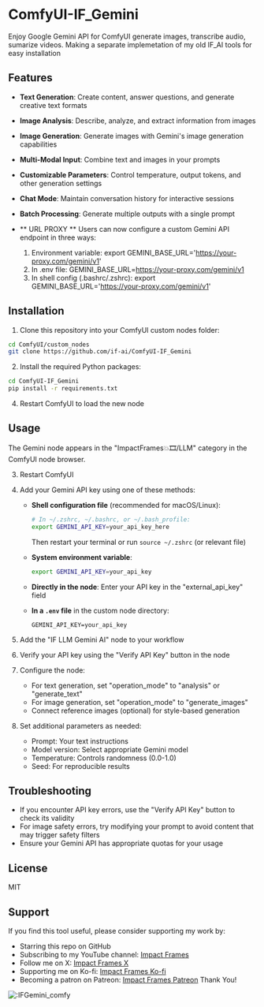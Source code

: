# ComfyUI-IF_Gemini
Enjoy Google Gemini API for ComfyUI generate images, transcribe audio, sumarize videos. Making a separate implemetation of my old IF_AI tools for easy installation

## Features

- **Text Generation**: Create content, answer questions, and generate creative text formats
- **Image Analysis**: Describe, analyze, and extract information from images
- **Image Generation**: Generate images with Gemini's image generation capabilities
- **Multi-Modal Input**: Combine text and images in your prompts
- **Customizable Parameters**: Control temperature, output tokens, and other generation settings
- **Chat Mode**: Maintain conversation history for interactive sessions
- **Batch Processing**: Generate multiple outputs with a single prompt

- ** URL PROXY **
  Users can now configure a custom Gemini API endpoint in three ways:

  1. Environment variable:
  export GEMINI_BASE_URL='https://your-proxy.com/gemini/v1'
  2. In .env file:
  GEMINI_BASE_URL=https://your-proxy.com/gemini/v1
  3. In shell config (.bashrc/.zshrc):
  export GEMINI_BASE_URL='https://your-proxy.com/gemini/v1'

## Installation

1. Clone this repository into your ComfyUI custom nodes folder:
```bash
cd ComfyUI/custom_nodes
git clone https://github.com/if-ai/ComfyUI-IF_Gemini
```

2. Install the required Python packages:
```bash
cd ComfyUI-IF_Gemini
pip install -r requirements.txt
```


4. Restart ComfyUI to load the new node

## Usage

The Gemini node appears in the "ImpactFrames💥🎞️/LLM" category in the ComfyUI node browser.

3. Restart ComfyUI


1. Add your Gemini API key using one of these methods:
   - **Shell configuration file** (recommended for macOS/Linux):
     ```bash
     # In ~/.zshrc, ~/.bashrc, or ~/.bash_profile:
     export GEMINI_API_KEY=your_api_key_here
     ```
     Then restart your terminal or run `source ~/.zshrc` (or relevant file)
   
   - **System environment variable**:
     ```bash
     export GEMINI_API_KEY=your_api_key
     ```
     
   - **Directly in the node**:
     Enter your API key in the "external_api_key" field
     
   - **In a `.env` file** in the custom node directory:
     ```
     GEMINI_API_KEY=your_api_key
     ```

2. Add the "IF LLM Gemini AI" node to your workflow

3. Verify your API key using the "Verify API Key" button in the node

4. Configure the node:
   - For text generation, set "operation_mode" to "analysis" or "generate_text"
   - For image generation, set "operation_mode" to "generate_images"
   - Connect reference images (optional) for style-based generation

5. Set additional parameters as needed:
   - Prompt: Your text instructions
   - Model version: Select appropriate Gemini model
   - Temperature: Controls randomness (0.0-1.0)
   - Seed: For reproducible results

## Troubleshooting

- If you encounter API key errors, use the "Verify API Key" button to check its validity
- For image safety errors, try modifying your prompt to avoid content that may trigger safety filters
- Ensure your Gemini API has appropriate quotas for your usage

## License

MIT

## Support
If you find this tool useful, please consider supporting my work by:
- Starring this repo on GitHub
- Subscribing to my YouTube channel: [Impact Frames](https://youtube.com/@impactframes?si=DrBu3tOAC2-YbEvc)
- Follow me on X: [Impact Frames X](https://x.com/impactframesX)
- Supporting me on Ko-fi: [Impact Frames Ko-fi](https://ko-fi.com/impactframes)
- Becoming a patron on Patreon: [Impact Frames Patreon](https://patreon.com/ImpactFrames)
Thank You!

<img src="https://count.getloli.com/get/@IFGemeini_comfy?theme=moebooru" alt=":IFGemini_comfy" /> 
